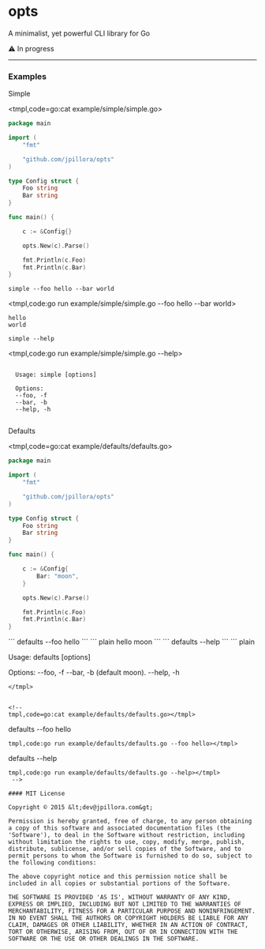 # opts

A minimalist, yet powerful CLI library for Go

:warning: In progress

---

### Examples

Simple

<tmpl,code=go:cat example/simple/simple.go>
``` go 
package main

import (
	"fmt"

	"github.com/jpillora/opts"
)

type Config struct {
	Foo string
	Bar string
}

func main() {

	c := &Config{}

	opts.New(c).Parse()

	fmt.Println(c.Foo)
	fmt.Println(c.Bar)
}
```
</tmpl>

```
simple --foo hello --bar world
```
<tmpl,code:go run example/simple/simple.go --foo hello --bar world>
``` plain 
hello
world
```
</tmpl>

```
simple --help
```
<tmpl,code:go run example/simple/simple.go --help>
``` plain 

  Usage: simple [options]
  
  Options:
  --foo, -f 
  --bar, -b 
  --help, -h
  
```
</tmpl>

Defaults

<tmpl,code=go:cat example/defaults/defaults.go>
``` go 
package main

import (
	"fmt"

	"github.com/jpillora/opts"
)

type Config struct {
	Foo string
	Bar string
}

func main() {

	c := &Config{
		Bar: "moon",
	}

	opts.New(c).Parse()

	fmt.Println(c.Foo)
	fmt.Println(c.Bar)
}
```
</tmpl>
```
defaults --foo hello
```
<tmpl,code:go run example/defaults/defaults.go --foo hello>
``` plain 
hello
moon
```
</tmpl>
```
defaults --help
```
<tmpl,code:go run example/defaults/defaults.go --help>
``` plain 

  Usage: defaults [options]
  
  Options:
  --foo, -f 
  --bar, -b    (default moon).
  --help, -h
  
```
</tmpl>


<!-- 
tmpl,code=go:cat example/defaults/defaults.go></tmpl>
```
defaults --foo hello
```
tmpl,code:go run example/defaults/defaults.go --foo hello></tmpl>
```
defaults --help
```
tmpl,code:go run example/defaults/defaults.go --help></tmpl>
 -->

#### MIT License

Copyright © 2015 &lt;dev@jpillora.com&gt;

Permission is hereby granted, free of charge, to any person obtaining
a copy of this software and associated documentation files (the
'Software'), to deal in the Software without restriction, including
without limitation the rights to use, copy, modify, merge, publish,
distribute, sublicense, and/or sell copies of the Software, and to
permit persons to whom the Software is furnished to do so, subject to
the following conditions:

The above copyright notice and this permission notice shall be
included in all copies or substantial portions of the Software.

THE SOFTWARE IS PROVIDED 'AS IS', WITHOUT WARRANTY OF ANY KIND,
EXPRESS OR IMPLIED, INCLUDING BUT NOT LIMITED TO THE WARRANTIES OF
MERCHANTABILITY, FITNESS FOR A PARTICULAR PURPOSE AND NONINFRINGEMENT.
IN NO EVENT SHALL THE AUTHORS OR COPYRIGHT HOLDERS BE LIABLE FOR ANY
CLAIM, DAMAGES OR OTHER LIABILITY, WHETHER IN AN ACTION OF CONTRACT,
TORT OR OTHERWISE, ARISING FROM, OUT OF OR IN CONNECTION WITH THE
SOFTWARE OR THE USE OR OTHER DEALINGS IN THE SOFTWARE.
